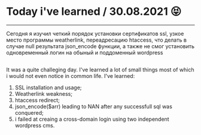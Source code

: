 # Today i've learned  / 30.08.2021 :stuck_out_tongue_closed_eyes:
____

Сегодня я изучил четкий порядок установки сертификатов ssl, узкое место программы weatherlink, переадресацию htaccess, что делать в случае null результата json_encode функции, а также не смог установить
одновременный логин на обыный и поддоменный wordpress 
##
It was a quite challeging day. I've learned a lot of small things most of which i would not even notice in common life.
I've learned:
1) SSL installation and usage;
2) Weatherlink weakness;
3) htaccess redirect;
4) json_encode($arr) leading to NAN after any successfull sql was conquered;
5) i failed at creaing a cross-domain login using two independent wordpress cms.
